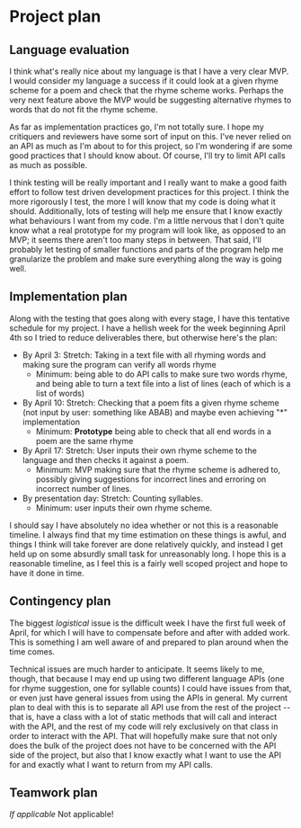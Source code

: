 # Project plan

## Language evaluation
I think what's really nice about my language is that I have a very clear MVP. I would consider my language a success if it could look at a given rhyme scheme for a poem and check that the rhyme scheme works. Perhaps the very next feature above the MVP would be suggesting alternative rhymes to words that do not fit the rhyme scheme. 

As far as implementation practices go, I'm not totally sure. I hope my critiquers and reviewers have some sort of input on this. I've never relied on an API as much as I'm about to for this project, so I'm wondering if are some good practices that I should know about. Of course, I'll try to limit API calls as much as possible. 

I think testing will be really important and I really want to make a good faith effort to follow test driven development practices for this project. I think the more rigorously I test, the more I will know that my code is doing what it should. Additionally, lots of testing will help me ensure that I know exactly what behaviours I want from my code. I'm a little nervous that I don't quite know what a real prototype for my program will look like, as opposed to an MVP; it seems there aren't too many steps in between. That said, I'll probably let testing of smaller functions and parts of the program help me granularize the problem and make sure everything along the way is going well.

## Implementation plan
Along with the testing that goes along with every stage, I have this tentative schedule for my project. I have a hellish week for the week beginning April 4th so I tried to reduce deliverables there, but otherwise here's the plan:
* By April 3: Stretch: Taking in a text file with all rhyming words and making sure the program can verify all words rhyme
  * Minimum: being able to do API calls to make sure two words rhyme, and being able to turn a text file into a list of lines (each of which is a list of words)
* By April 10: Stretch: Checking that a poem fits a given rhyme scheme (not input by user: something like ABAB) and maybe even achieving "*" implementation
  * Minimum: **Prototype** being able to check that all end words in a poem are the same rhyme
* By April 17: Stretch: User inputs their own rhyme scheme to the language and then checks it against a poem.
  * Minimum: MVP making sure that the rhyme scheme is adhered to, possibly giving suggestions for incorrect lines and erroring on incorrect number of lines.
* By presentation day: Stretch: Counting syllables.
  * Minimum: user inputs their own rhyme scheme.

I should say I have absolutely no idea whether or not this is a reasonable timeline. I always find that my time estimation on these things is awful, and things I think will take forever are done relatively quickly, and instead I get held up on some absurdly small task for unreasonably long. I hope this is a reasonable timeline, as I feel this is a fairly well scoped project and hope to have it done in time.

## Contingency plan
The biggest _logistical_ issue is the difficult week I have the first full week of April, for which I will have to compensate before and after with added work. This is something I am well aware of and prepared to plan around when the time comes.

Technical issues are much harder to anticipate. It seems likely to me, though, that because I may end up using two different language APIs (one for rhyme suggestion, one for syllable counts) I could have issues from that, or even just have general issues from using the APIs in general. My current plan to deal with this is to separate all API use from the rest of the project -- that is, have a class with a lot of static methods that will call and interact with the API, and the rest of my code will rely exclusively on that class in order to interact with the API. That will hopefully make sure that not only does the bulk of the project does not have to be concerned with the API side of the project, but also that I know exactly what I want to use the API for and exactly what I want to return from my API calls.

## Teamwork plan 
*If applicable*
Not applicable! 